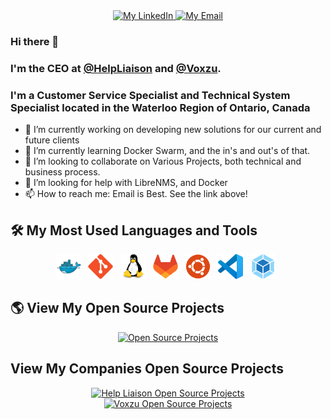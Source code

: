 <!--
**j0hnhurl3y/j0hnhurl3y** is a ✨ _special_ ✨ repository because its `README.md` (this file) appears on your GitHub profile.

Here are some ideas to get you started:

- 🔭 I’m currently working on ...
- 🌱 I’m currently learning ...
- 👯 I’m looking to collaborate on ...
- 🤔 I’m looking for help with ...
- 💬 Ask me about ...
- 📫 How to reach me: ...
- 😄 Pronouns: ...
- ⚡ Fun fact: ...
-->
<div id="badges" align="center">
  <a href="https://www.linkedin.com/in/hurleyjohn/">
    <img src="https://img.shields.io/badge/LinkedIn-blue?style=for-the-badge&logo=linkedin&logoColor=white" alt="My LinkedIn"/>
  </a>
  <a href="mailto:j0hn.hurl3y@gmail.com">
    <img src="https://img.shields.io/badge/Email-red?style=for-the-badge&logo=gmail&logoColor=white" alt="My Email"/>
  </a> 
</div>

### Hi there 👋
### I'm the CEO at <a href="https://github.com/Help-Liaison" target="_blank">@HelpLiaison</a> and <a href="https://github.com/Voxzu" target="_blank">@Voxzu</a>.
### I'm a Customer Service Specialist and Technical System Specialist located in the Waterloo Region of Ontario, Canada

- 🔭 I’m currently working on developing new solutions for our current and future clients
- 🌱 I’m currently learning Docker Swarm, and the in's and out's of that.
- 👯 I’m looking to collaborate on Various Projects, both technical and business process.
- 🤔 I’m looking for help with LibreNMS, and Docker
- 📫 How to reach me: Email is Best. See the link above!

## 🛠️ My Most Used Languages and Tools

<div align="center">
  <img src="https://raw.githubusercontent.com/devicons/devicon/master/icons/docker/docker-original.svg" title="Docker" alt="Docker" width="40" height="40"/>
  &nbsp;
  <img src="https://raw.githubusercontent.com/devicons/devicon/master/icons/git/git-original.svg" title="Git" alt="Git" width="40" height="40"/>
  &nbsp;
  <img src="https://raw.githubusercontent.com/devicons/devicon/master/icons/linux/linux-original.svg" title="Linux" alt="Linux" width="40" height="40"/>
  &nbsp;
  <img src="https://raw.githubusercontent.com/devicons/devicon/master/icons/gitlab/gitlab-original.svg" title="GitLab" alt="GitLab" width="40" height="40"/>
  &nbsp;
  <img src="https://raw.githubusercontent.com/devicons/devicon/master/icons/ubuntu/ubuntu-plain.svg" title="Ubuntu" alt="Ubuntu" width="40" height="40"/>
  &nbsp;
  <img src="https://raw.githubusercontent.com/devicons/devicon/master/icons/vscode/vscode-original.svg" title="Visual Studio Code" alt="Visual Studio Code" width="40" height="40"/>
  &nbsp;
  <img src="https://raw.githubusercontent.com/devicons/devicon/master/icons/webpack/webpack-original.svg" title="Webpack" alt="Webpack" width="40" height="40"/>
  &nbsp;
</div>

## 🌎 View My Open Source Projects

<div align="center">
  <a href="https://github.com/j0hnhurl3y?tab=repositories">
    <img src="https://img.shields.io/badge/Open%20Source%20Projects-blue?style=for-the-badge&" alt="Open Source Projects"/>
  </a>
</div>

## View My Companies Open Source Projects

<div align="center">
  <a href="https://github.com/Help-Liaison?tab=repositories">
    <img src="https://img.shields.io/badge/Help%20Liaison-blue?style=for-the-badge&" alt="Help Liaison Open Source Projects"/>
  </a>
</div>
<div align="center">
  <a href="https://github.com/Voxzu?tab=repositories">
    <img src="https://img.shields.io/badge/Voxzu-blue?style=for-the-badge&" alt="Voxzu Open Source Projects"/>
  </a>
</div>
